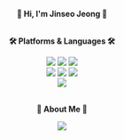 <div align="center">

**👋 Hi, I'm Jinseo Jeong 👋** <br><br>


**🛠️ Platforms & Languages 🛠️** 

<img src="https://img.shields.io/badge/Android Studio-3DDC84?style=flat&logo=android&logoColor=white"/>
<img src="https://img.shields.io/badge/Kotlin-7F52FF?style=flat&logo=kotlin&logoColor=white"/>
<img src="https://img.shields.io/badge/Jetpack Compose-4285F4?style=flat&logo=jetpackcompose&logoColor=white"/> 
<br>
<img src="https://img.shields.io/badge/Spring-6DB33F?style=flat&logo=spring&logoColor=white"/>
<img src="https://img.shields.io/badge/Spring Boot-6DB33F?style=flat&logo=springboot&logoColor=white"/>
<img src="https://img.shields.io/badge/Java-007396?style=flat&logo=OpenJDK&logoColor=white"/>
<br>
<img src="https://img.shields.io/badge/Python-3776AB?style=flat&logo=python&logoColor=white"/> 
<br><br>


**🐢 About Me 🐢**

<img src="https://img.shields.io/badge/Tistory-000000?style=flat&logo=tistory&logoColor=white"/>
</div>
